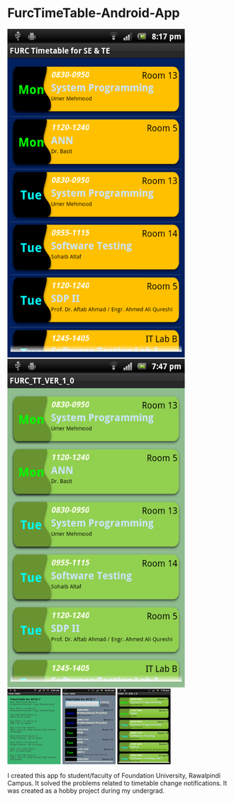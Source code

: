 # FurcTimeTable-Android-App

<img alt="screenshot - version 3c" height="740" width="400" title="Version 3.03" src="https://raw.githubusercontent.com/AamirKhattak/FurcTimeTable-Android-App/master/screenshots/version%203c%20%20%20%20%20%20%20%202014-03-10.png">
<img alt="screenshot - version 3b" height="740" width="400" title="Version 3.02" src="https://raw.githubusercontent.com/AamirKhattak/FurcTimeTable-Android-App/master/screenshots/version%203b%20%20%20%20%20%20%20%202014-03-10.png">

<img alt="screenshot - version 1 - testing version" height="170" width="120" title="Version 1" src="https://raw.githubusercontent.com/AamirKhattak/FurcTimeTable-Android-App/master/screenshots/version%201%20%20%20%20%20%20%20%20%20%20%202013-09-24.png">
<img alt="screenshot - version 2" height="170" width="120" title="Version 2" src="https://raw.githubusercontent.com/AamirKhattak/FurcTimeTable-Android-App/master/screenshots/version%202%20%20%20%20%20%20%20%20%20%20%202014-01-07.png">
<img alt="screenshot - version 3a" height="170" width="120" title="Version 3.1" src="https://raw.githubusercontent.com/AamirKhattak/FurcTimeTable-Android-App/master/screenshots/version%203a%20%20%20%20%20%20%20%20%202014-03-10.png"><br>


I created this app fo student/faculty of Foundation University, Rawalpindi Campus.
It solved the problems related to timetable change notifications.
It was created as a hobby project during my undergrad.

